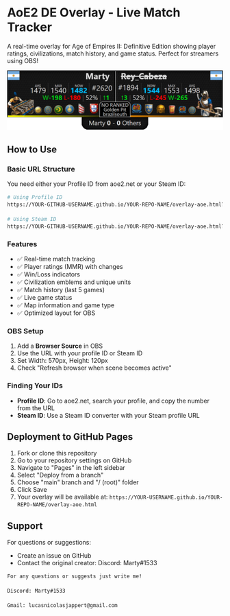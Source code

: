 # AoE2 DE Overlay - Live Match Tracker

A real-time overlay for Age of Empires II: Definitive Edition showing player ratings, civilizations, match history, and game status. Perfect for streamers using OBS!

![wallpaper](https://raw.githubusercontent.com/LucasJappert/overlay-aoe-de/refs/heads/main/img/wallpaper.f096e904.png)

## How to Use

### Basic URL Structure

You need either your Profile ID from aoe2.net or your Steam ID:

```bash
# Using Profile ID
https://YOUR-GITHUB-USERNAME.github.io/YOUR-REPO-NAME/overlay-aoe.html?profileid=945834

# Using Steam ID
https://YOUR-GITHUB-USERNAME.github.io/YOUR-REPO-NAME/overlay-aoe.html?steamid=76561199094237242
```

### Features

-   ✅ Real-time match tracking
-   ✅ Player ratings (MMR) with changes
-   ✅ Win/Loss indicators
-   ✅ Civilization emblems and unique units
-   ✅ Match history (last 5 games)
-   ✅ Live game status
-   ✅ Map information and game type
-   ✅ Optimized layout for OBS

### OBS Setup

1. Add a **Browser Source** in OBS
2. Use the URL with your profile ID or Steam ID
3. Set Width: 570px, Height: 120px
4. Check "Refresh browser when scene becomes active"

### Finding Your IDs

-   **Profile ID**: Go to aoe2.net, search your profile, and copy the number from the URL
-   **Steam ID**: Use a Steam ID converter with your Steam profile URL

## Deployment to GitHub Pages

1. Fork or clone this repository
2. Go to your repository settings on GitHub
3. Navigate to "Pages" in the left sidebar
4. Select "Deploy from a branch"
5. Choose "main" branch and "/ (root)" folder
6. Click Save
7. Your overlay will be available at: `https://YOUR-USERNAME.github.io/YOUR-REPO-NAME/overlay-aoe.html`

## Support

For questions or suggestions:

-   Create an issue on GitHub
-   Contact the original creator: Discord: Marty#1533

```bash
For any questions or suggests just write me!

Discord: Marty#1533

Gmail: lucasnicolasjappert@gmail.com
```
